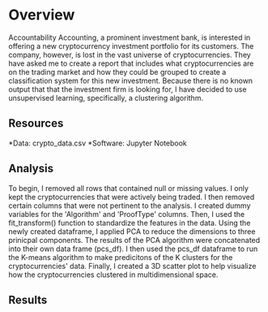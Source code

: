 # Overview
Accountability Accounting, a prominent investment bank, is interested in offering a new cryptocurrency investment portfolio for its customers. The company, however, is lost in the vast universe of cryptocurrencies. They have asked me to create a report that includes what cryptocurrencies are on the trading market and how they could be grouped to create a classification system for this new investment. Because there is no known output that that the investment firm is looking for, I have decided to use unsupervised learning, specifically, a clustering algorithm. 

## Resources
*Data: crypto_data.csv
*Software: Jupyter Notebook

## Analysis
To begin, I removed all rows that contained null or missing values. I only kept the cryptocurrencies that were actively being traded. I then removed certain columns that were not pertinent to the analysis. I created dummy variables for the 'Algorithm' and 'ProofType' columns. Then, I used the fit_transform() function to standardize the features in the data. Using the newly created dataframe, I applied PCA to reduce the dimensions to three prinicpal components. The results of the PCA algorithm were concatenated into their own data frame (pcs_df). I then used the pcs_df dataframe to run the K-means algorithm to make predicitons of the K clusters for the cryptocurrencies' data. Finally, I created a 3D scatter plot to help visualize how the cryptocurrencies clustered in multidimensional space. 

## Results

